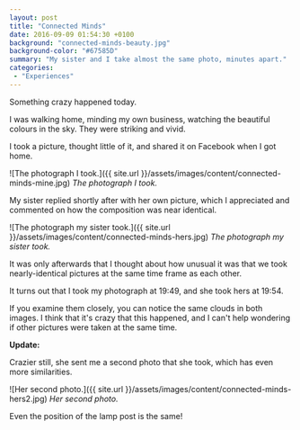```yaml
---
layout: post
title: "Connected Minds"
date: 2016-09-09 01:54:30 +0100
background: "connected-minds-beauty.jpg"
background-color: "#67585D"
summary: "My sister and I take almost the same photo, minutes apart."
categories:
 - "Experiences"
---
```

Something crazy happened today.

I was walking home, minding my own business, 
watching the beautiful colours in the sky.
They were striking and vivid. 

I took a picture, thought little of it, 
and shared it on Facebook when I got home.

![The photograph I took.]({{ site.url }}/assets/images/content/connected-minds-mine.jpg)
*The photograph I took.*

My sister replied shortly after with her own picture,
which I appreciated and commented on how the composition was near identical.

![The photograph my sister took.]({{ site.url }}/assets/images/content/connected-minds-hers.jpg)
*The photograph my sister took.*

It was only afterwards that I thought about how unusual it was that
we took nearly-identical pictures at the same time frame as each other.

It turns out that I took my photograph at 19:49, and she took hers at 19:54. 

If you examine them closely, you can notice the same clouds in both images.
I think that it's crazy that this happened,
and I can't help wondering if other pictures were taken at the same time.

**Update:**

Crazier still, she sent me a second photo that she took,
which has even more similarities.

![Her second photo.]({{ site.url }}/assets/images/content/connected-minds-hers2.jpg)
*Her second photo.*

Even the position of the lamp post is the same!
